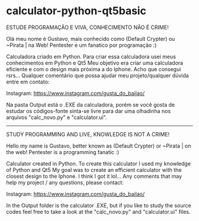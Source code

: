 # calculator-python-qt5basic
 
 
 
 ESTUDE PROGRAMAÇÃO E VIVA, CONHECIMENTO NÃO É CRIME!

Olá meu nome é Gustavo, mais conhecido como (Default Crypter) ou ~Pirata | na Web!
Pentester e um fanatico por programação :)

Calculadora criado em Python.
Para criar essa calculadora usei meus conhecimentos em Python e Qt5
Meu objetivo era criar uma calculadora eficiente e com o design mais próxima a do Iphone.
Acho que consegui rsrs...
Qualquer comentário que possa ajudar meu projeto/qualquer dúvida entre em contato:

Instagram: https://www.instagram.com/gusta_do_bailao/

Na pasta Output está o .EXE da calculadora, porém se você gosta de estudar os códigos-fonte
sinta-se livre para dar uma olhadinha nos arquivos "calc_novo.py" e "calculator.ui".

----------------------------------------------------------------------------------------

 STUDY PROGRAMMING AND LIVE, KNOWLEDGE IS NOT A CRIME!

Hello my name is Gustavo, better known as (Default Crypter) or ~Pirata | on the web!
Pentester is a programming fanatic :)

Calculator created in Python.
To create this calculator I used my knowledge of Python and Qt5
My goal was to create an efficient calculator with the closest design to the Iphone.
I think I got it lol...
Any comments that may help my project / any questions, please contact:

Instagram: https://www.instagram.com/gusta_do_bailao/

In the Output folder is the calculator .EXE, but if you like to study the source codes
feel free to take a look at the "calc_novo.py" and "calculator.ui" files.
